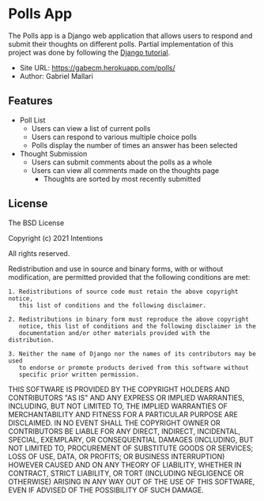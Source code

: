 # Polls App 
The Polls app is a Django web application that allows users to respond and submit their thoughts on different polls.
Partial implementation of this project was done by following the [Django tutorial](https://docs.djangoproject.com/en/3.2/intro/tutorial01/).

* Site URL: https://gabecm.herokuapp.com/polls/
* Author: Gabriel Mallari

## Features
* Poll List
    * Users can view a list of current polls
    * Users can respond to various multiple choice polls
    * Polls display the number of times an answer has been selected
* Thought Submission
    * Users can submit comments about the polls as a whole
    * Users can view all comments made on the thoughts page
        * Thoughts are sorted by most recently submitted 

## License
The BSD License

Copyright (c) 2021 Intentions

All rights reserved.

Redistribution and use in source and binary forms, with or without modification,
are permitted provided that the following conditions are met:

    1. Redistributions of source code must retain the above copyright notice,
       this list of conditions and the following disclaimer.

    2. Redistributions in binary form must reproduce the above copyright
       notice, this list of conditions and the following disclaimer in the
       documentation and/or other materials provided with the distribution.

    3. Neither the name of Django nor the names of its contributors may be used
       to endorse or promote products derived from this software without
       specific prior written permission.

THIS SOFTWARE IS PROVIDED BY THE COPYRIGHT HOLDERS AND CONTRIBUTORS "AS IS" AND
ANY EXPRESS OR IMPLIED WARRANTIES, INCLUDING, BUT NOT LIMITED TO, THE IMPLIED
WARRANTIES OF MERCHANTABILITY AND FITNESS FOR A PARTICULAR PURPOSE ARE
DISCLAIMED. IN NO EVENT SHALL THE COPYRIGHT OWNER OR CONTRIBUTORS BE LIABLE FOR
ANY DIRECT, INDIRECT, INCIDENTAL, SPECIAL, EXEMPLARY, OR CONSEQUENTIAL DAMAGES
(INCLUDING, BUT NOT LIMITED TO, PROCUREMENT OF SUBSTITUTE GOODS OR SERVICES;
LOSS OF USE, DATA, OR PROFITS; OR BUSINESS INTERRUPTION) HOWEVER CAUSED AND ON
ANY THEORY OF LIABILITY, WHETHER IN CONTRACT, STRICT LIABILITY, OR TORT
(INCLUDING NEGLIGENCE OR OTHERWISE) ARISING IN ANY WAY OUT OF THE USE OF THIS
SOFTWARE, EVEN IF ADVISED OF THE POSSIBILITY OF SUCH DAMAGE.
